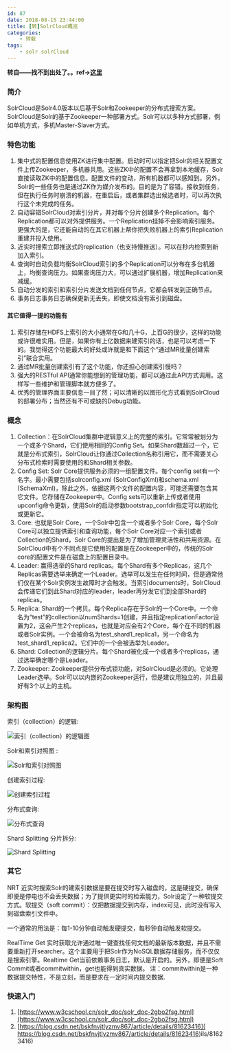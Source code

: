 ```yaml
---
id: 87
date: 2018-08-15 23:44:00
title: [转]SolrCloud概览
categories:
    - 转载
tags:
    - solr solrCloud
---
```


**转自——找不到出处了。。ref->[这里](https://blog.csdn.net/Yoara/article/details/50825211)**

### 简介

SolrCloud是Solr4.0版本以后基于Solr和Zookeeper的分布式搜索方案。SolrCloud是Solr的基于Zookeeper一种部署方式。Solr可以以多种方式部署，例如单机方式，多机Master-Slaver方式。

### 特色功能
1. 集中式的配置信息使用ZK进行集中配置。启动时可以指定把Solr的相关配置文件上传Zookeeper，多机器共用。这些ZK中的配置不会再拿到本地缓存，Solr直接读取ZK中的配置信息。配置文件的变动，所有机器都可以感知到。另外，Solr的一些任务也是通过ZK作为媒介发布的。目的是为了容错。接收到任务，但在执行任务时崩溃的机器，在重启后，或者集群选出候选者时，可以再次执行这个未完成的任务。
2. 自动容错SolrCloud对索引分片，并对每个分片创建多个Replication。每个Replication都可以对外提供服务。一个Replication挂掉不会影响索引服务。更强大的是，它还能自动的在其它机器上帮你把失败机器上的索引Replication重建并投入使用。
3. 近实时搜索立即推送式的replication（也支持慢推送）。可以在秒内检索到新加入索引。
4. 查询时自动负载均衡SolrCloud索引的多个Replication可以分布在多台机器上，均衡查询压力。如果查询压力大，可以通过扩展机器，增加Replication来减缓。
5. 自动分发的索引和索引分片发送文档到任何节点，它都会转发到正确节点。
6. 事务日志事务日志确保更新无丢失，即使文档没有索引到磁盘。

#### 其它值得一提的功能有
1. 索引存储在HDFS上索引的大小通常在G和几十G，上百G的很少，这样的功能或许很难实用。但是，如果你有上亿数据来建索引的话，也是可以考虑一下的。我觉得这个功能最大的好处或许就是和下面这个“通过MR批量创建索引”联合实用。
2. 通过MR批量创建索引有了这个功能，你还担心创建索引慢吗？
3. 强大的RESTful API通常你能想到的管理功能，都可以通过此API方式调用。这样写一些维护和管理脚本就方便多了。
4. 优秀的管理界面主要信息一目了然；可以清晰的以图形化方式看到SolrCloud的部署分布；当然还有不可或缺的Debug功能。

### 概念
1. Collection：在SolrCloud集群中逻辑意义上的完整的索引。它常常被划分为一个或多个Shard，它们使用相同的Config Set。如果Shard数超过一个，它就是分布式索引，SolrCloud让你通过Collection名称引用它，而不需要关心分布式检索时需要使用的和Shard相关参数。
2. Config Set: Solr Core提供服务必须的一组配置文件。每个config set有一个名字。最小需要包括solrconfig.xml (SolrConfigXml)和schema.xml (SchemaXml)，除此之外，依据这两个文件的配置内容，可能还需要包含其它文件。它存储在Zookeeper中。Config sets可以重新上传或者使用upconfig命令更新，使用Solr的启动参数bootstrap_confdir指定可以初始化或更新它。
3. Core: 也就是Solr Core，一个Solr中包含一个或者多个Solr Core，每个Solr Core可以独立提供索引和查询功能，每个Solr Core对应一个索引或者Collection的Shard，Solr Core的提出是为了增加管理灵活性和共用资源。在SolrCloud中有个不同点是它使用的配置是在Zookeeper中的，传统的Solr core的配置文件是在磁盘上的配置目录中。
4. Leader: 赢得选举的Shard replicas。每个Shard有多个Replicas，这几个Replicas需要选举来确定一个Leader。选举可以发生在任何时间，但是通常他们仅在某个Solr实例发生故障时才会触发。当索引documents时，SolrCloud会传递它们到此Shard对应的leader，leader再分发它们到全部Shard的replicas。
5. Replica: Shard的一个拷贝。每个Replica存在于Solr的一个Core中。一个命名为“test”的collection以numShards=1创建，并且指定replicationFactor设置为2，这会产生2个replicas，也就是对应会有2个Core，每个在不同的机器或者Solr实例。一个会被命名为test_shard1_replica1，另一个命名为test_shard1_replica2。它们中的一个会被选举为Leader。
6. Shard: Collection的逻辑分片。每个Shard被化成一个或者多个replicas，通过选举确定哪个是Leader。
7. Zookeeper: Zookeeper提供分布式锁功能，对SolrCloud是必须的。它处理Leader选举。Solr可以以内嵌的Zookeeper运行，但是建议用独立的，并且最好有3个以上的主机。

### 架构图

索引（collection）的逻辑:

![索引（collection）的逻辑图](http://oss.allocmem.com/blog/solr-1.jpg)

Solr和索引对照图 :

![Solr和索引对照图](http://oss.allocmem.com/blog/solr-2.jpg)

创建索引过程:

![创建索引过程](http://oss.allocmem.com/blog/solr-3.jpg)

分布式查询:

![分布式查询](http://oss.allocmem.com/blog/solr-4.jpg)

Shard Splitting 分片拆分:

![Shard Splitting ](http://oss.allocmem.com/blog/solr-5.jpg)

### 其它
NRT 近实时搜索Solr的建索引数据是要在提交时写入磁盘的，这是硬提交，确保即便是停电也不会丢失数据；为了提供更实时的检索能力，Solr设定了一种软提交方式。软提交（soft commit）：仅把数据提交到内存，index可见，此时没有写入到磁盘索引文件中。

一个通常的用法是：每1-10分钟自动触发硬提交，每秒钟自动触发软提交。

RealTime Get 实时获取允许通过唯一键查找任何文档的最新版本数据，并且不需要重新打开searcher。这个主要用于把Solr作为NoSQL数据存储服务，而不仅仅是搜索引擎。Realtime Get当前依赖事务日志，默认是开启的。另外，即便是Soft Commit或者commitwithin，get也能得到真实数据。 注：commitwithin是一种数据提交特性，不是立刻，而是要求在一定时间内提交数据.

### 快速入门
1. [https://www.w3cschool.cn/solr_doc/solr_doc-2gbo2fsg.html](https://www.w3cschool.cn/solr_doc/solr_doc-2gbo2fsg.html)
2. [https://blog.csdn.net/bskfnvjtlyzmv867/article/details/81623416]( https://blog.csdn.net/bskfnvjtlyzmv867/article/details/81623416)ils/81623416)